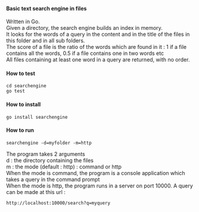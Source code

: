 #### Basic text search engine in files 
Written in Go.  
Given a directory, the search engine builds an index in memory.  
It looks for the words of a query in the content and in the title of the files in this folder and in all sub folders.  
The score of a file is the ratio of the words which are found in it : 1 if a file contains all the words, 0.5 if a file contains one in two words etc  
All files containing at least one word in a query are returned, with no order.

#### How to test  
```
cd searchengine  
go test  
```

#### How to install 
```
go install searchengine  
```

#### How to run
```
searchengine -d=myfolder -m=http
```
The program takes 2 arguments  
d : the directory containing the files  
m : the mode (default : http) : command or http  
When the mode is command, the program is a console application which takes a query in the command prompt  
When the mode is http, the program runs in a server on port 10000. A query can be made at this url : 
```
http://localhost:10000/search?q=myquery  
```

